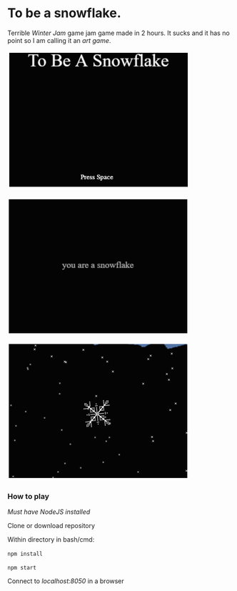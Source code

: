 # To be a snowflake.
Terrible *Winter Jam* game jam game made in 2 hours. It sucks and it has no point so I am calling it an *art game*.

![title](docs/images/title.png)

![intro](docs/images/intro.png)

![game](docs/images/game.png)


### How to play

*Must have NodeJS installed*
 
 Clone or download repository
 
 Within directory in bash/cmd:
 
 `npm install`
 
 `npm start`
 
 Connect to *localhost:8050* in a browser
